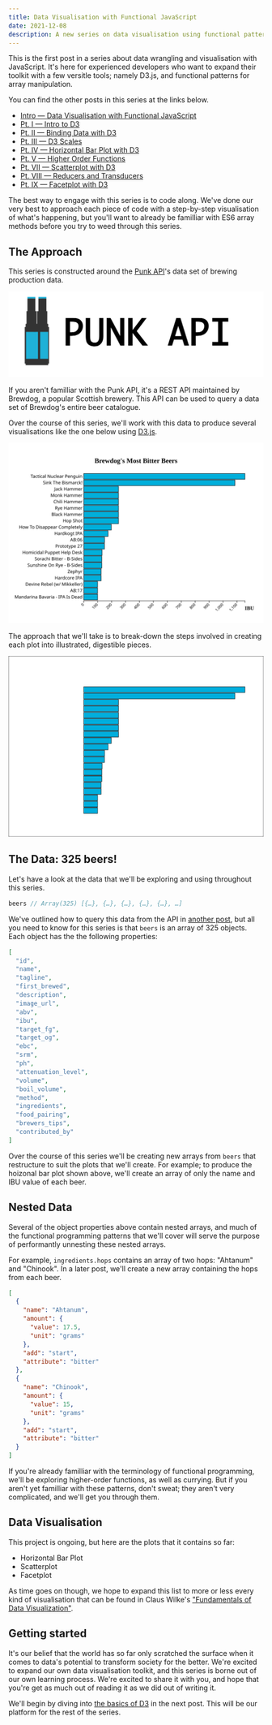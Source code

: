 ```yaml
---
title: Data Visualisation with Functional JavaScript
date: 2021-12-08
description: A new series on data visualisation using functional patterns in JavaScript.
---
```


<div class="call-out-indigo">

This is the first post in a series about data wrangling and visualisation with JavaScript.
It's here for experienced developers who want to expand their toolkit with a few versitle tools; namely D3.js, and functional patterns for array manipulation.

You can find the other posts in this series at the links below.

- [Intro — Data Visualisation with Functional JavaScript](../data-wrangling-with-js)
- [Pt. I — Intro to D3](../intro-to-d3)
- [Pt. II — Binding Data with D3](../binding-data-d3)
- [Pt. III — D3 Scales](../d3-scales)
- [Pt. IV — Horizontal Bar Plot with D3](../horizontal-bar-plot)
- [Pt. V — Higher Order Functions](../unnesting-arrays)
- [Pt. VII — Scatterplot with D3](../scatter-plot)
- [Pt. VIII — Reducers and Transducers](../reducing-arrays)
- [Pt. IX — Facetplot with D3](../facet-plot)

The best way to engage with this series is to code along.
We've done our very best to approach each piece of code with a step-by-step visualisation of what's happening, but you'll want to already be familliar with ES6 array methods before you try to weed through this series.

</div>

## The Approach

This series is constructed around the [Punk API](./punk_api.png)'s data set of brewing production data.

![Punk API](./punk_api.png)

If you aren't familliar with the Punk API, it's a REST API maintained by Brewdog, a popular Scottish brewery.
This API can be used to query a data set of Brewdog's entire beer catalogue.

Over the course of this series, we'll work with this data to produce several visualisations like the one below using [D3.js](https://d3js.org/).

![Horizontal bar plot of Brewdog's most bitter beers](./plot.svg)

The approach that we'll take is to break-down the steps involved in creating each plot into illustrated, digestible pieces.

![Time lapse of plot creation](./scales_time_lapse.gif)

## The Data: 325 beers!

Let's have a look at the data that we'll be exploring and using throughout this series.

```js
beers // Array(325) [{…}, {…}, {…}, {…}, {…}, …]
```

We've outlined how to query this data from the API in [another post](../paginated-fetch), but all you need to know for this series is that `beers` is an array of 325 objects.
Each object has the the following properties:

<div class="sm-text">

```json
[
  "id",
  "name",
  "tagline",
  "first_brewed",
  "description",
  "image_url",
  "abv",
  "ibu",
  "target_fg",
  "target_og",
  "ebc",
  "srm",
  "ph",
  "attenuation_level",
  "volume",
  "boil_volume",
  "method",
  "ingredients",
  "food_pairing",
  "brewers_tips",
  "contributed_by"
]
```

</div>

Over the course of this series we'll be creating new arrays from `beers` that restructure to suit the plots that we'll create.
For example; to produce the hoizonal bar plot shown above, we'll create an array of only the name and IBU value of each beer.

## Nested Data

Several of the object properties above contain nested arrays, and much of the functional programming patterns that we'll cover will serve the purpose of performantly unnesting these nested arrays.

For example, `ingredients.hops` contains an array of two hops: "Ahtanum" and "Chinook".
In a later post, we'll create a new array containing the hops from each beer.

<div class="sm-text">

```json
[
  {
    "name": "Ahtanum",
    "amount": {
      "value": 17.5,
      "unit": "grams"
    },
    "add": "start",
    "attribute": "bitter"
  },
  {
    "name": "Chinook",
    "amount": {
      "value": 15,
      "unit": "grams"
    },
    "add": "start",
    "attribute": "bitter"
  }
]
```

</div>

If you're already familliar with the terminology of functional programming, we'll be exploring higher-order functions, as well as currying.
But if you aren't yet familliar with these patterns, don't sweat; they aren't very complicated, and we'll get you through them.

## Data Visualisation

This project is ongoing, but here are the plots that it contains so far:

- Horizontal Bar Plot
- Scatterplot
- Facetplot

As time goes on though, we hope to expand this list to more or less every kind of visualisation that can be found in Claus Wilke's ["Fundamentals of Data Visualization"](https://clauswilke.com/dataviz/).

## Getting started

It's our belief that the world has so far only scratched the surface when it comes to data's potential to transform society for the better.
We're excited to expand our own data visualisation toolkit, and this series is borne out of our own learning process.
We're excited to share it with you, and hope that you're get as much out of reading it as we did out of writing it.

We'll begin by diving into [the basics of D3](../intro-to-d3) in the next post.
This will be our platform for the rest of the series.
